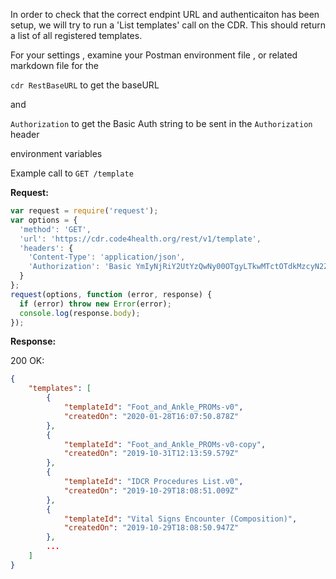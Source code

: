 In order to check that the correct endpint URL and authenticaiton has been setup, we will try to run a 'List templates' call on the CDR. This should return a list of all registered templates.

For your settings , examine your Postman environment file , or related markdown file for the 

`cdr RestBaseURL` to get the baseURL 

and 

`Authorization` to get the Basic Auth string to be sent in the `Authorization` header

environment variables


Example call to `GET /template`

**Request:**
```js
var request = require('request');
var options = {
  'method': 'GET',
  'url': 'https://cdr.code4health.org/rest/v1/template',
  'headers': {
    'Content-Type': 'application/json',
    'Authorization': 'Basic YmIyNjRiY2UtYzQwNy00OTgyLTkwMTctOTdkMzcyN2ZjZmE0OiQyYSQxMCQ2MTlraQ=='
  }
};
request(options, function (error, response) { 
  if (error) throw new Error(error);
  console.log(response.body);
});

```

**Response:**

200 OK:
```json
{
    "templates": [
        {
            "templateId": "Foot_and_Ankle_PROMs-v0",
            "createdOn": "2020-01-28T16:07:50.878Z"
        },
        {
            "templateId": "Foot_and_Ankle_PROMs-v0-copy",
            "createdOn": "2019-10-31T12:13:59.579Z"
        },
        {
            "templateId": "IDCR Procedures List.v0",
            "createdOn": "2019-10-29T18:08:51.009Z"
        },
        {
            "templateId": "Vital Signs Encounter (Composition)",
            "createdOn": "2019-10-29T18:08:50.947Z"
        },
        ...
    ]
}
```